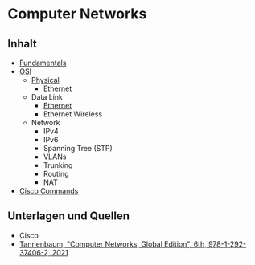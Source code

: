 # Computer Networks

## Inhalt
- [Fundamentals](Fundamentals.md)
- [OSI](OSI.md)
  - [Physical](Physical_layer.md)
    - [Ethernet](Ethernet.md)
  - Data Link
    - [Ethernet](Ethernet.md)
    - Ethernet Wireless
  - Network
    - IPv4
    - IPv6
    - Spanning Tree (STP)
    - VLANs
    - Trunking
    - Routing
    - NAT
- [Cisco Commands](Cisco_CLI_1-8.md)

## Unterlagen und Quellen
- Cisco
- [Tannenbaum, "Computer Networks, Global Edition", 6th, 978-1-292-37406-2, 2021](https://www.orellfuessli.ch/shop/home/artikeldetails/A1060542838?ProvID=10917751&gclid=EAIaIQobChMIrKfnpcq3-wIVEgGLCh3ZVAoWEAQYASABEgK-wfD_BwE)
